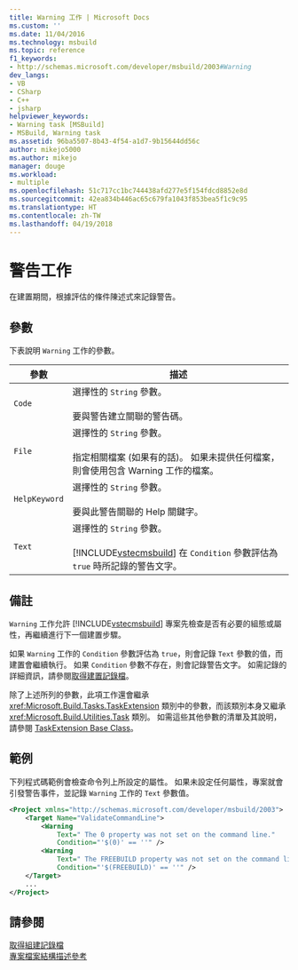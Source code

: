 ```yaml
---
title: Warning 工作 | Microsoft Docs
ms.custom: ''
ms.date: 11/04/2016
ms.technology: msbuild
ms.topic: reference
f1_keywords:
- http://schemas.microsoft.com/developer/msbuild/2003#Warning
dev_langs:
- VB
- CSharp
- C++
- jsharp
helpviewer_keywords:
- Warning task [MSBuild]
- MSBuild, Warning task
ms.assetid: 96ba5507-8b43-4f54-a1d7-9b15644dd56c
author: mikejo5000
ms.author: mikejo
manager: douge
ms.workload:
- multiple
ms.openlocfilehash: 51c717cc1bc744438afd277e5f154fdcd8852e8d
ms.sourcegitcommit: 42ea834b446ac65c679fa1043f853bea5f1c9c95
ms.translationtype: HT
ms.contentlocale: zh-TW
ms.lasthandoff: 04/19/2018
---
```

# <a name="warning-task"></a>警告工作
在建置期間，根據評估的條件陳述式來記錄警告。  
  
## <a name="parameters"></a>參數  
 下表說明 `Warning` 工作的參數。  
  
|參數|描述|  
|---------------|-----------------|  
|`Code`|選擇性的 `String` 參數。<br /><br /> 要與警告建立關聯的警告碼。|  
|`File`|選擇性的 `String` 參數。<br /><br /> 指定相關檔案 (如果有的話)。 如果未提供任何檔案，則會使用包含 Warning 工作的檔案。|  
|`HelpKeyword`|選擇性的 `String` 參數。<br /><br /> 要與此警告關聯的 Help 關鍵字。|  
|`Text`|選擇性的 `String` 參數。<br /><br /> [!INCLUDE[vstecmsbuild](../extensibility/internals/includes/vstecmsbuild_md.md)] 在 `Condition` 參數評估為 `true` 時所記錄的警告文字。|  
  
## <a name="remarks"></a>備註  
 `Warning` 工作允許 [!INCLUDE[vstecmsbuild](../extensibility/internals/includes/vstecmsbuild_md.md)] 專案先檢查是否有必要的組態或屬性，再繼續進行下一個建置步驟。  
  
 如果 `Warning` 工作的 `Condition` 參數評估為 `true`，則會記錄 `Text` 參數的值，而建置會繼續執行。 如果 `Condition` 參數不存在，則會記錄警告文字。 如需記錄的詳細資訊，請參閱[取得建置記錄檔](../msbuild/obtaining-build-logs-with-msbuild.md)。  
  
 除了上述所列的參數，此項工作還會繼承 <xref:Microsoft.Build.Tasks.TaskExtension> 類別中的參數，而該類別本身又繼承 <xref:Microsoft.Build.Utilities.Task> 類別。 如需這些其他參數的清單及其說明，請參閱 [TaskExtension Base Class](../msbuild/taskextension-base-class.md)。  
  
## <a name="example"></a>範例  
 下列程式碼範例會檢查命令列上所設定的屬性。 如果未設定任何屬性，專案就會引發警告事件，並記錄 `Warning` 工作的 `Text` 參數值。  
  
```xml  
<Project xmlns="http://schemas.microsoft.com/developer/msbuild/2003">  
    <Target Name="ValidateCommandLine">  
        <Warning  
            Text=" The 0 property was not set on the command line."  
            Condition="'$(0)' == ''" />  
        <Warning  
            Text=" The FREEBUILD property was not set on the command line."  
            Condition="'$(FREEBUILD)' == ''" />  
    </Target>  
    ...  
</Project>  
```  
  
## <a name="see-also"></a>請參閱  
 [取得組建記錄檔](../msbuild/obtaining-build-logs-with-msbuild.md)   
 [專案檔案結構描述參考](../msbuild/msbuild-project-file-schema-reference.md)